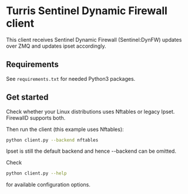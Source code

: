 # Turris Sentinel Dynamic Firewall client

This client receives Sentinel Dynamic Firewall (Sentinel:DynFW) updates over
ZMQ and updates ipset accordingly.


## Requirements

See `requirements.txt` for needed Python3 packages.


## Get started

Check whether your Linux distributions uses Nftables or legacy Ipset.
FirewallD supports both.

Then run the client (this example uses Nftables):
```sh
python client.py --backend nftables
```

Ipset is still the default backend and hence --backend can be omitted.

Check
```sh
python client.py --help
```
for available configuration options.

